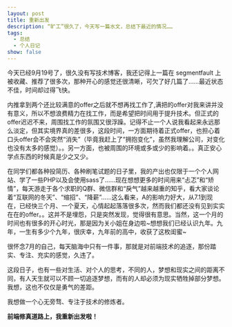 ```yaml
---
layout: post
title: 重新出发
description: “旷工”很久了，今天写一篇水文，总结下最近的情况……
tags: 
  - 总结
  - 个人日记
show: false
---
```


今天已经9月19号了，很久没有写技术博客，我还记得上一篇在 segmentfault 上被收藏、推荐了很多次，那种开心的感觉还很清晰，可欠了好几篇了……最近状态不佳，时间却过得飞快。

内推拿到两个还比较满意的offer之后就不想再找工作了,满把的offer对我来讲并没有意义，所以不想浪费精力在找工作，而是希望把时间用于提升技术。但正式的offer迟迟不来，周围找工作的氛围又很浮躁。记得不止一个人说我看起来永远那么淡定，但其实境界真的差很多，这段时间，一方面期待着正式offer，也担心着口头offer会不会突然“消失”（毕竟我赶上了“拥抱变化”，虽然我理解公司，对变化也没有太多的感觉）。。另一方面，也被周围的环境或多或少的影响着。。真正安心学点东西的时候真是少之又少。

在同学们都各种投简历、各种刷笔试题的日子里，我的产出也仅限于一个个人网站、学了一些PHP以及会使用sass了……现在想想更多的时间用来“忐忑”和“矫情”，每天游走于各个求职的Q群、微信群和“戾气”越来越重的知乎，看大家谈论着“互联网的冬天”、“缩招”、“降薪”……这么看来，A的影响力好大，从7.1到现在，已经快三个月、一个夏天，心情起起落落很多次，然而我们都还没有见到实实在在的offer。。这并不是埋怨，只是突然发现，觉得很有意思。当然，这一个月的时间也有很多的开心时光，那是因为关小姐在身边啦~想想我们已经认识九年。九年，一生有多少个九年，很庆幸，九年前的高中，收获了这枚闺蜜~

很怀念7月的自己，每天脑海中只有一件事，那就是对前端技术的追逐，那份踏实、专注、充实的感觉，久违了。

这段日子，也有一些对生活、对个人的思考，不同的人，梦想和现实之间的距离不同，有人天生就可以不顾一切追逐梦想，而有的人却必须为现实牺牲掉部分梦想。我想，这也不仅仅是勇气的差距。

我想做一个心无旁骛、专注于技术的修炼者。

**前端修真道路上，我重新出发啦！**

